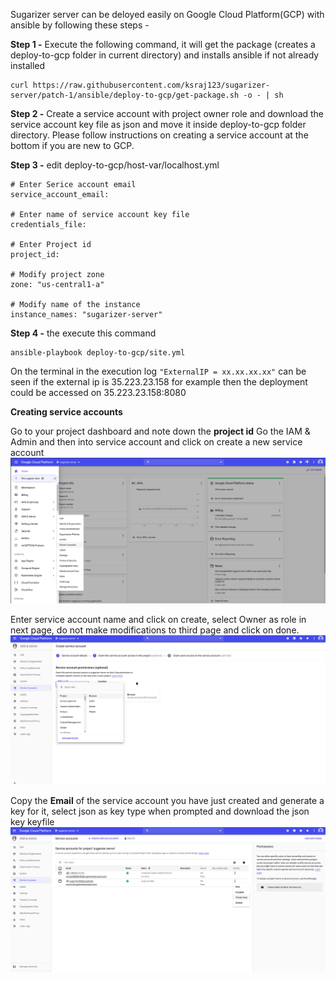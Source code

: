 Sugarizer server can be deloyed easily on Google Cloud Platform(GCP) with ansible by following these steps -

**Step 1 -** Execute the following command, it will get the package (creates a deploy-to-gcp folder in current directory) and installs ansible if not already installed

    curl https://raw.githubusercontent.com/ksraj123/sugarizer-server/patch-1/ansible/deploy-to-gcp/get-package.sh -o - | sh

**Step 2 -** Create a service account with project owner role and download the service account key file as json and move it inside deploy-to-gcp folder directory. Please follow instructions on creating a service account at the bottom if you are new to GCP.

**Step 3 -** edit deploy-to-gcp/host-var/localhost.yml

    # Enter Serice account email
    service_account_email:

    # Enter name of service account key file
    credentials_file: 

    # Enter Project id
    project_id: 

    # Modify project zone
    zone: "us-central1-a"

    # Modify name of the instance
    instance_names: "sugarizer-server"

**Step 4 -** the execute this command

    ansible-playbook deploy-to-gcp/site.yml

On the terminal in the execution log `"ExternalIP = xx.xx.xx.xx"` can be seen if the external ip is 35.223.23.158 for example then the deployment could be accessed on 35.223.23.158:8080

**Creating service accounts**

Go to your project dashboard and note down the **project id**
Go the IAM & Admin and then into service account and click on create a new service account
![](images/1.png)

Enter service account name and click on create, select Owner as role in next page, do not make modifications to third page and click on done.
![](images/2.png)

Copy the **Email** of the service account you have just created and generate a key for it, select json as key type when prompted and download the json key keyfile
![](images/3.png)